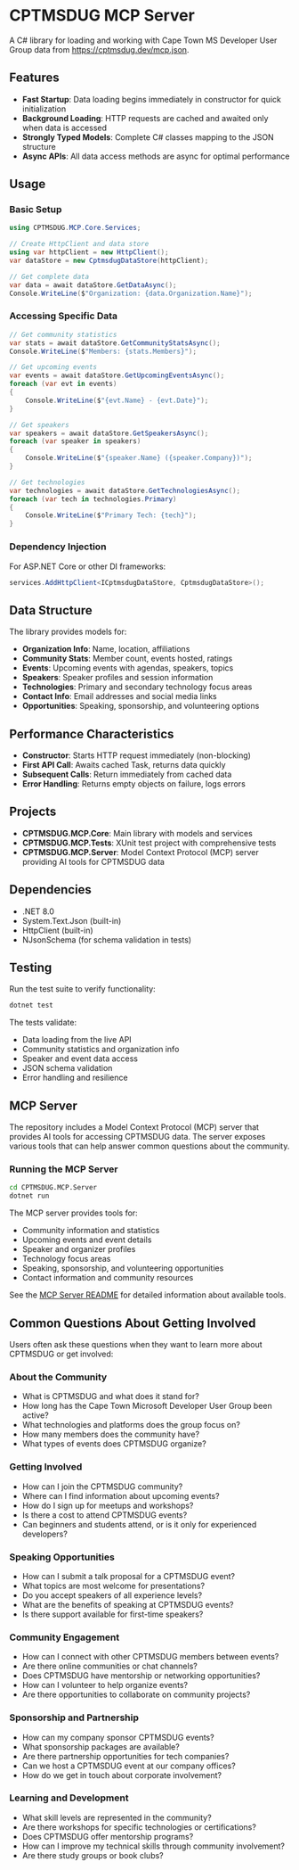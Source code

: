 # CPTMSDUG MCP Server

A C# library for loading and working with Cape Town MS Developer User Group data from https://cptmsdug.dev/mcp.json.

## Features

- **Fast Startup**: Data loading begins immediately in constructor for quick initialization
- **Background Loading**: HTTP requests are cached and awaited only when data is accessed
- **Strongly Typed Models**: Complete C# classes mapping to the JSON structure
- **Async APIs**: All data access methods are async for optimal performance

## Usage

### Basic Setup

```csharp
using CPTMSDUG.MCP.Core.Services;

// Create HttpClient and data store
using var httpClient = new HttpClient();
var dataStore = new CptmsdugDataStore(httpClient);

// Get complete data
var data = await dataStore.GetDataAsync();
Console.WriteLine($"Organization: {data.Organization.Name}");
```

### Accessing Specific Data

```csharp
// Get community statistics
var stats = await dataStore.GetCommunityStatsAsync();
Console.WriteLine($"Members: {stats.Members}");

// Get upcoming events
var events = await dataStore.GetUpcomingEventsAsync();
foreach (var evt in events)
{
    Console.WriteLine($"{evt.Name} - {evt.Date}");
}

// Get speakers
var speakers = await dataStore.GetSpeakersAsync();
foreach (var speaker in speakers)
{
    Console.WriteLine($"{speaker.Name} ({speaker.Company})");
}

// Get technologies
var technologies = await dataStore.GetTechnologiesAsync();
foreach (var tech in technologies.Primary)
{
    Console.WriteLine($"Primary Tech: {tech}");
}
```

### Dependency Injection

For ASP.NET Core or other DI frameworks:

```csharp
services.AddHttpClient<ICptmsdugDataStore, CptmsdugDataStore>();
```

## Data Structure

The library provides models for:

- **Organization Info**: Name, location, affiliations
- **Community Stats**: Member count, events hosted, ratings
- **Events**: Upcoming events with agendas, speakers, topics
- **Speakers**: Speaker profiles and session information
- **Technologies**: Primary and secondary technology focus areas
- **Contact Info**: Email addresses and social media links
- **Opportunities**: Speaking, sponsorship, and volunteering options

## Performance Characteristics

- **Constructor**: Starts HTTP request immediately (non-blocking)
- **First API Call**: Awaits cached Task, returns data quickly
- **Subsequent Calls**: Return immediately from cached data
- **Error Handling**: Returns empty objects on failure, logs errors

## Projects

- **CPTMSDUG.MCP.Core**: Main library with models and services
- **CPTMSDUG.MCP.Tests**: XUnit test project with comprehensive tests
- **CPTMSDUG.MCP.Server**: Model Context Protocol (MCP) server providing AI tools for CPTMSDUG data

## Dependencies

- .NET 8.0
- System.Text.Json (built-in)
- HttpClient (built-in)
- NJsonSchema (for schema validation in tests)

## Testing

Run the test suite to verify functionality:

```bash
dotnet test
```

The tests validate:
- Data loading from the live API
- Community statistics and organization info
- Speaker and event data access
- JSON schema validation
- Error handling and resilience

## MCP Server

The repository includes a Model Context Protocol (MCP) server that provides AI tools for accessing CPTMSDUG data. The server exposes various tools that can help answer common questions about the community.

### Running the MCP Server

```bash
cd CPTMSDUG.MCP.Server
dotnet run
```

The MCP server provides tools for:
- Community information and statistics
- Upcoming events and event details
- Speaker and organizer profiles
- Technology focus areas
- Speaking, sponsorship, and volunteering opportunities
- Contact information and community resources

See the [MCP Server README](CPTMSDUG.MCP.Server/README.md) for detailed information about available tools.

## Common Questions About Getting Involved

Users often ask these questions when they want to learn more about CPTMSDUG or get involved:

### About the Community
- What is CPTMSDUG and what does it stand for?
- How long has the Cape Town Microsoft Developer User Group been active?
- What technologies and platforms does the group focus on?
- How many members does the community have?
- What types of events does CPTMSDUG organize?

### Getting Involved
- How can I join the CPTMSDUG community?
- Where can I find information about upcoming events?
- How do I sign up for meetups and workshops?
- Is there a cost to attend CPTMSDUG events?
- Can beginners and students attend, or is it only for experienced developers?

### Speaking Opportunities
- How can I submit a talk proposal for a CPTMSDUG event?
- What topics are most welcome for presentations?
- Do you accept speakers of all experience levels?
- What are the benefits of speaking at CPTMSDUG events?
- Is there support available for first-time speakers?

### Community Engagement
- How can I connect with other CPTMSDUG members between events?
- Are there online communities or chat channels?
- Does CPTMSDUG have mentorship or networking opportunities?
- How can I volunteer to help organize events?
- Are there opportunities to collaborate on community projects?

### Sponsorship and Partnership
- How can my company sponsor CPTMSDUG events?
- What sponsorship packages are available?
- Are there partnership opportunities for tech companies?
- Can we host a CPTMSDUG event at our company offices?
- How do we get in touch about corporate involvement?

### Learning and Development
- What skill levels are represented in the community?
- Are there workshops for specific technologies or certifications?
- Does CPTMSDUG offer mentorship programs?
- How can I improve my technical skills through community involvement?
- Are there study groups or book clubs?
